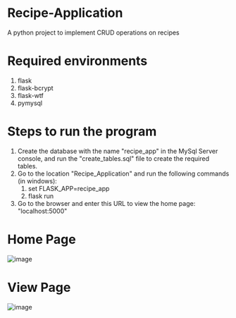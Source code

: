 # Recipe-Application
A python project to implement CRUD operations on recipes

# Required environments
1. flask
2. flask-bcrypt
3. flask-wtf
4. pymysql

# Steps to run the program
1. Create the database with the name "recipe_app" in the MySql Server console, and run the "create_tables.sql" file to create the required tables.
2. Go to the location "Recipe_Application" and run the following commands (in windows):
    1. set FLASK_APP=recipe_app
    2. flask run
3. Go to the browser and enter this URL to view the home page: "localhost:5000"

# Home Page
![image](https://user-images.githubusercontent.com/25068089/45043622-52933580-b033-11e8-97b7-397932993cc9.png)

# View Page
![image](https://user-images.githubusercontent.com/25068089/45043748-ab62ce00-b033-11e8-8e8d-69f5ef18e65b.png)
